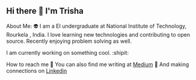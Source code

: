 ## Hi there 👋 I'm Trisha


About Me: 👽
I am a EI undergraduate at National Institute of Technology, Rourkela , India.
I love learning new technologies and contributing to open source. Recently enjoying problem solving as well.

I am currently working on something cool. :shipit:

How to reach me
📝 You can also find me writing at [Medium](https://medium.com/@trisha99.neha99/lists)
🤝 And making connections on [Linkedin](https://www.linkedin.com/in/trishachatt/?originalSubdomain=in)
